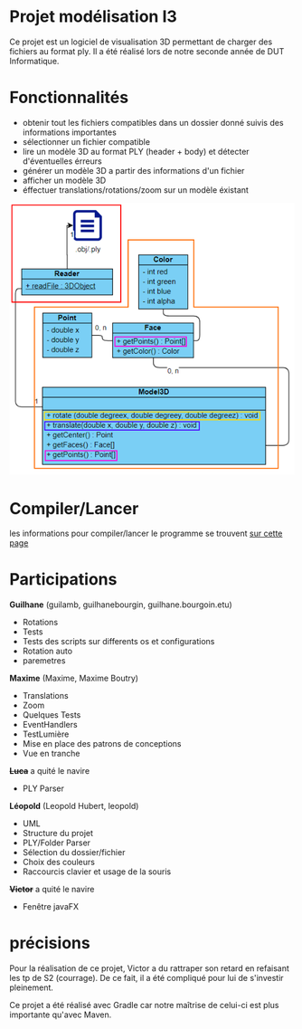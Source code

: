 # Projet modélisation I3
Ce projet est un logiciel de visualisation 3D permettant de charger des fichiers au format ply. Il a été réalisé lors de notre seconde année de DUT Informatique.

# Fonctionnalités

 - obtenir tout les fichiers compatibles dans un dossier donné suivis des informations importantes
 - sélectionner un fichier compatible
 - lire un modèle 3D au format PLY (header + body) et détecter d'éventuelles érreurs
 - générer un modèle 3D a partir des informations d'un fichier
 - afficher un modèle 3D
 - éffectuer translations/rotations/zoom sur un modèle éxistant
 
![uml diagram](./UML/UML_Base.png)

# Compiler/Lancer
les informations pour compiler/lancer le programme se trouvent [sur cette page](build-run.md)

# Participations
**Guilhane** (guilamb, guilhanebourgin, guilhane.bourgoin.etu)
 - Rotations
 - Tests
 - Tests des scripts sur differents os et configurations
 - Rotation auto
 - paremetres
 
**Maxime** (Maxime, Maxime Boutry)
 - Translations
 - Zoom
 - Quelques Tests
 - EventHandlers 
 - TestLumière
 - Mise en place des patrons de conceptions
 - Vue en tranche
 
~~**Luca**~~ a quité le navire
 - PLY Parser
 
**Léopold** (Leopold Hubert, leopold)
 - UML
 - Structure du projet
 - PLY/Folder Parser
 - Sélection du dossier/fichier
 - Choix des couleurs
 - Raccourcis clavier et usage de la souris
 
~~**Victor**~~ a quité le navire
 - Fenêtre javaFX
 
# précisions
Pour la réalisation de ce projet, Victor a du rattraper son retard en refaisant les tp de S2 (courrage). De ce fait, il a été compliqué pour lui de s'investir pleinement.

Ce projet a été réalisé avec Gradle car notre maîtrise de celui-ci est plus importante qu'avec Maven.
